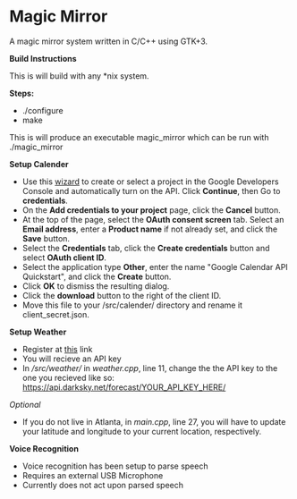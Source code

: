 **Magic Mirror**
============================================
A magic mirror system written in C/C++ using GTK+3.

**Build Instructions**

This is will build with any *nix system.

**Steps:**

* ./configure
* make

This is will produce an executable magic_mirror which can be run with ./magic_mirror

**Setup Calender**

* Use this [wizard](https://console.developers.google.com/flows/enableapi?apiid=calendar&pli=1) to create or select a project in the Google Developers Console and automatically turn on the API. Click **Continue**, then Go to **credentials**.
* On the **Add credentials to your project** page, click the **Cancel** button.
* At the top of the page, select the **OAuth consent screen** tab. Select an **Email address**, enter a **Product name** if not already set, and click the **Save** button.
* Select the **Credentials** tab, click the **Create credentials** button and select **OAuth client ID**.
* Select the application type **Other**, enter the name "Google Calendar API Quickstart", and click the **Create** button.
* Click **OK** to dismiss the resulting dialog.
* Click the **download** button to the right of the client ID.
* Move this file to your /src/calender/ directory and rename it client_secret.json.

**Setup Weather**
* Register at [this](https://darksky.net/dev/register) link
* You will recieve an API key
* In */src/weather/* in *weather.cpp*, line 11, change the the API key to the one you recieved like so: https://api.darksky.net/forecast/YOUR_API_KEY_HERE/

*Optional*
* If you do not live in Atlanta, in *main.cpp*, line 27, you will have to update your latitude and longitude to your current location, respectively.


**Voice Recognition**
* Voice recognition has been setup to parse speech 
* Requires an external USB Microphone
* Currently does not act upon parsed speech
